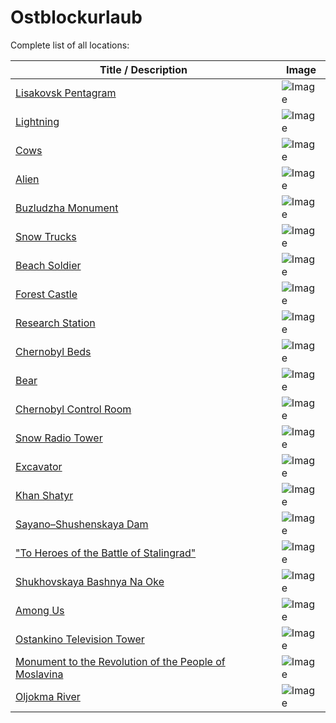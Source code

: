 # Ostblockurlaub

Complete list of all locations:

| Title / Description                                           | Image                         |
|---------------------------------------------------------------|-------------------------------|
| [Lisakovsk Pentagram](https://goo.gl/maps/eRwoPjC9SCXAZCoo9)  | ![Image](img/Pentagram.jpg)   |
| [Lightning](https://www.google.com/maps/@45.6980448,24.2723224,3a,90y,269.7h,82.48t/data=!3m6!1e1!3m4!1s-EDX68YR1nbbz7iqY4WTBA!2e0!7i13312!8i6656)| ![Image](img/Lightning.jpg)|
| [Cows](https://www.google.com/maps/@51.607955,94.1958186,0a,102.8y,275.42h,89t/data=!3m4!1e1!3m2!1shCHjl-ALsKNzwmh81r-kbg!2e0?source=apiv3) | ![Image](img/Cows.jpg) |
| [Alien](https://www.google.com/maps/@59.5644609,150.8144736,0a,102.8y,57.81h,91.08t/data=!3m4!1e1!3m2!1s9TH-8Udy8Ai293QgBIDtkw!2e0?source=apiv3) | ![Image](img/Alien.jpg) |
| [Buzludzha Monument](https://www.google.com/maps/@42.7360272,25.3936643,3a,75y,90t/data=!3m7!1e1!3m5!1sAF1QipPm7Wy6IORDyc91FLPN3remi3AAfkk6hWwmNOhU!2e10!3e12!7i10000!8i5000) | ![Image](img/BuzludzhaMonument.jpg) |
| [Snow Trucks](https://www.google.com/maps/@67.8752358,68.3928589,3a,90y,250.8h,99.27t/data=!3m7!1e1!3m5!1sAF1QipO9O1_X5vdTs0e7ArBUrl5_7pmCHzZ8Nh4Ftboj!2e10!3e12!7i3840!8i1919) | ![Image](img/SnowTrucks.jpg) |
| [Beach Soldier](https://www.google.com/maps/@54.1026197,159.98505,2a,75y,166.97h,76.65t,2.93r/data=!3m6!1e1!3m4!1shHqS5cbDjpT9mHR9D6XWRg!2e0!7i13312!8i6656) | ![Image](img/BeachSoldier.jpg) |
| [Forest Castle](https://www.google.com/maps/@53.2837296,32.1638718,0a,102.8y,327.36h,102.36t/data=!3m4!1e1!3m2!1sAF1QipO0E4Bfb2ndo0npBBV4Cb_tw0384JW2L5DlNXYS!2e10?source=apiv3) | ![Image](img/ForestCastle.jpg) |
| [Research Station](https://www.google.com/maps/@65.6995404,46.5793756,0a,102.8y,158.73h,86.88t/data=!3m4!1e1!3m2!1sAF1QipNTkEXd29Cm0jEWVcKOaCbtaqlscymPwVx8TA4u!2e10?source=apiv3) | ![Image](img/ResearchStation.jpg) |
| [Chernobyl Beds](https://www.google.com/maps/@51.3893715,30.0990981,3a,75y,299.12h,90t/data=!3m7!1e1!3m5!1sAF1QipNWISgvCPtt1-NxZLVj8U9pyG1XKiN1XS7yUtow!2e10!3e12!7i12000!8i6000) | ![Image](img/ChernobylBeds.jpg) |
| [Bear](https://www.google.com/maps/@51.4573475,157.101822,3a,75y,62.78h,50.49t/data=!3m7!1e1!3m5!1sAF1QipO4noyDuRm6K_o_Evp5vwIX0_ebi_kV6HIuwhhg!2e10!3e12!7i6000!8i3000) | ![Image](img/Bear.jpg) |
| [Chernobyl Control Room](https://www.google.com/maps/@51.3894549,30.0989585,0a,102.8y,59.4h,82.3t/data=!3m4!1e1!3m2!1sAF1QipOSy_BuSkeIfy8AXTQP68MOe9fIEzgN0M24SfXt!2e10?source=apiv3) | ![Image](img/ChernobylControlRoom.jpg) |
| [Snow Radio Tower](https://www.google.com/maps/@71.959358,72.3203202,3a,75y,69.85h,96.77t/data=!3m7!1e1!3m5!1sAF1QipPmdMIaU1z0YEkv3kNU4XURK_g3Kwp77sLIS40!2e10!3e12!7i10240!8i5120) | ![Image](img/SnowRadioTower.jpg) |
| [Excavator](https://www.google.com/maps/@68.1244812,65.3100128,3a,75y,327.48h,63.86t/data=!3m7!1e1!3m5!1sAF1QipPXnb7NwDvoy9H6p8cd0eg0AyIv7GypOtJtxc2u!2e10!3e12!7i9500!8i4750) | ![Image](img/Excavator.jpg) |
| [Khan Shatyr](https://www.google.com/maps/@51.1322024,71.4054838,0a,102.8y,288.27h,107.03t/data=!3m4!1e1!3m2!1sAF1QipOziqedi_POKTsAWXfE53xBJxOXrGP1UT8qA-iZ!2e10?source=apiv3) | ![Image](img/KhanShatyr.jpg) |
| [Sayano–Shushenskaya Dam](https://www.google.com/maps/@52.8255092,91.3706303,3a,75y,173h,90t/data=!3m7!1e1!3m5!1sAF1QipNguuXZuzb1NV_z-6L0a6mqmUik9P1B6A95xhSO!2e10!3e12!7i8704!8i4352) | ![Image](img/SayanoDam.jpg) |
| ["To Heroes of the Battle of Stalingrad"](https://www.google.com/maps/@48.7419011,44.5381101,3a,75y,268.82h,114.29t/data=!3m7!1e1!3m5!1sAF1QipM-n4y1YIolaBaXUXtaE740rJrr1x0aKpw7D7Iq!2e10!3e12!7i8000!8i4000) | ![Image](img/BattleOfStalingrad.jpg) |
| [Shukhovskaya Bashnya Na Oke](https://www.google.com/maps/@56.193323,43.5437027,0a,102.8y,243.76h,96.13t/data=!3m4!1e1!3m2!1sAF1QipPRMHkwBXD4CjmFRsbyIzGigiEbdStcxR_SlicY!2e10?source=apiv3) | ![Image](img/PowerPole.jpg) |
| [Among Us](https://www.google.com/maps/@69.3220076,88.2054449,3a,75y,71.74h,80.31t,353.1r/data=!3m7!1e1!3m5!1sAF1QipOtI2hX_aoONRLwVWxCVDlXc7kQCBKNwmVhDmXo!2e10!3e12!7i5376!8i2688) | ![Image](img/Amogus.jpg) |
| [Ostankino Television Tower](https://www.google.com/maps/@55.819879,37.6120255,2a,75y,102.42h,81.99t/data=!3m6!1e1!3m4!1s0jzG1fo7nMMAAAQ4-fe_TA!2e0!7i13312!8i6656) | ![Image](img/TVtower.jpg) |
| [Monument to the Revolution of the People of Moslavina](https://www.google.com/maps/@45.6406561,16.7779364,3a,90y,337.24h,110.27t/data=!3m7!1e1!3m5!1sAF1QipNtRFGU0yjkul27zN0iZiZfH9zybyjiZvFOi_E!2e10!3e12!7i8704!8i4352) | ![Image](img/MoslavinaMonument.jpg) |
| [Oljokma River](https://www.google.com/maps/@57.2562981,121.0425262,3a,90y,340.69h,94.72t/data=!3m7!1e1!3m5!1sAF1QipMbQC0e0ZXU4OiRAqm2_yZlwJq2iU1UdaQweOPc!2e10!3e12!7i10000!8i5000) | ![Image](img/OljokmaRiver.jpg) |


